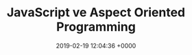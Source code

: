 ---
layout: post
title:  "JavaScript ve Aspect Oriented Programming"
date:   2019-02-19 12:04:36 +0000
redirect-to: 
           -https://medium.com/@hakanyucel/javascript-ve-aspect-oriented-programming-a4fdecc7c91b
---